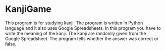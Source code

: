 # KanjiGame
This program is for studying kanji. The program is written in Python language and it also uses Google Spreadsheets. 
In this program you have to write the meaning of the kanji. The kanji are randomly given from the Google Spreadsheet.
The program tells whether the answer was correct or false.

